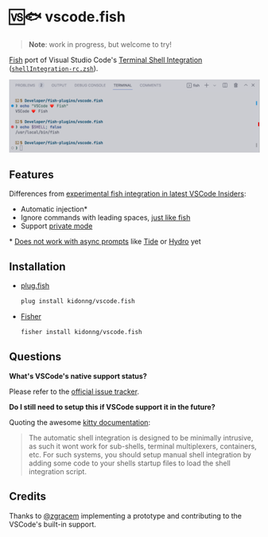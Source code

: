 # 🆚🐟 vscode.fish

> **Note**: work in progress, but welcome to try!

[Fish](https://fishshell.com/) port of Visual Studio Code's [Terminal Shell Integration](https://code.visualstudio.com/docs/terminal/shell-integration) ([`shellIntegration-rc.zsh`](https://github.com/microsoft/vscode/blob/main/src/vs/workbench/contrib/terminal/browser/media/shellIntegration-rc.zsh)).

![Screenshot](screenshot.png)

## Features

Differences from [experimental fish integration in latest VSCode Insiders](https://github.com/microsoft/vscode/issues/139400#issuecomment-1209929102):

- Automatic injection\*
- Ignore commands with leading spaces, [just like fish](https://fishshell.com/docs/current/interactive.html#searchable-command-history)
- Support [private mode](https://fishshell.com/docs/current/interactive.html#private-mode)

\* [Does not work with async prompts](https://github.com/kidonng/vscode.fish/issues/1) like [Tide](https://github.com/IlanCosman/tide) or [Hydro](https://github.com/jorgebucaran/hydro) yet

## Installation

- [plug.fish](https://github.com/kidonng/plug.fish)

  ```sh
  plug install kidonng/vscode.fish
  ```

- [Fisher](https://github.com/jorgebucaran/fisher)

  ```sh
  fisher install kidonng/vscode.fish
  ```

## Questions

**What's VSCode's native support status?**

Please refer to the [official issue tracker](https://github.com/microsoft/vscode/issues/139400).

**Do I still need to setup this if VSCode support it in the future?**

Quoting the awesome [kitty documentation](https://sw.kovidgoyal.net/kitty/shell-integration/#manual-shell-integration):

> The automatic shell integration is designed to be minimally intrusive, as such it wont work for sub-shells, terminal multiplexers, containers, etc. For such systems, you should setup manual shell integration by adding some code to your shells startup files to load the shell integration script.

## Credits

Thanks to [@zgracem](https://github.com/microsoft/vscode/issues/139400#issuecomment-1205915345) implementing a prototype and contributing to the VSCode's built-in support.
